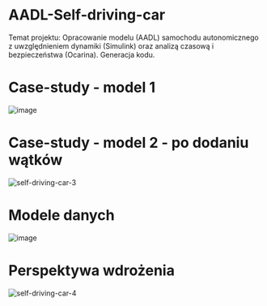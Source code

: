 # AADL-Self-driving-car
Temat projektu: Opracowanie modelu (AADL) samochodu autonomicznego z uwzględnieniem dynamiki (Simulink) oraz analizą czasową i bezpieczeństwa (Ocarina). Generacja kodu.
# Case-study - model 1
![image](https://user-images.githubusercontent.com/39568472/140623968-ba095f80-ad25-4a69-8630-03f9e7f3678f.png)
# Case-study - model 2 - po dodaniu wątków
![self-driving-car-3](https://user-images.githubusercontent.com/39568472/141683373-995259ac-7fd2-4934-a513-1143e28c966f.PNG)
# Modele danych
![image](https://user-images.githubusercontent.com/39568472/140623961-119d2f25-8f6c-4767-889e-40a1bcd7f846.png)
# Perspektywa wdrożenia 
![self-driving-car-4](https://user-images.githubusercontent.com/39568472/141689099-a89d641d-298c-4756-bdd9-d6175a400923.PNG)


